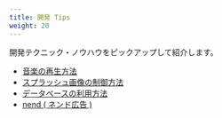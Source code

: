 ```yaml
---
title: 開発 Tips
weight: 20
---
```


開発テクニック・ノウハウをピックアップして紹介します。

- [音楽の再生方法](media)
- [スプラッシュ画像の制御方法](splashscreen)
- [データベースの利用方法](database)
- [nend ( ネンド広告 )](nend_ad)






